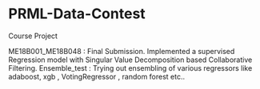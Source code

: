 # PRML-Data-Contest
Course Project 

ME18B001_ME18B048 : Final Submission. 
                    Implemented a supervised Regression model with Singular Value Decomposition based Collaborative Filtering.
Ensemble_test     : Trying out ensembling of various regressors like adaboost, xgb , VotingRegressor , random forest etc..
